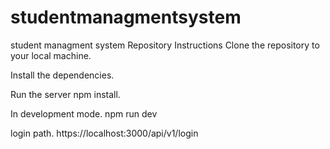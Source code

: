 # studentmanagmentsystem
student managment system Repository Instructions
Clone the repository to your local machine.

Install the dependencies.

Run the server
npm install.


In development mode.
npm run dev

login path.
https://localhost:3000/api/v1/login
